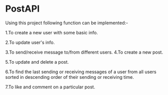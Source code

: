 # PostAPI

Using this project following function can be implemented:-

1.To create a new user with some basic info.

2.To update user's info.

3.To send/receive message to/from different users.
4.To create a new post.

5.To update and delete a post.

6.To find the last sending or receiving messages of a user from all users sorted in descending order of their sending or receiving time.

7.To like and comment on a particular post.

